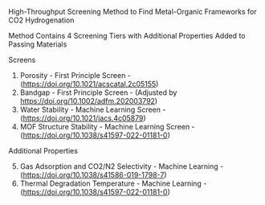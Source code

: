 High-Throughput Screening Method to Find Metal-Organic Frameworks for CO2 Hydrogenation

Method Contains 4 Screening Tiers with Additional Properties Added to Passing Materials

Screens

1. Porosity - First Principle Screen - (https://doi.org/10.1021/acscatal.2c05155)
2. Bandgap - First Principle Screen - (Adjusted by https://doi.org/10.1002/adfm.202003792)
3. Water Stability - Machine Learning Screen - (https://doi.org/10.1021/jacs.4c05879)
4. MOF Structure Stability - Machine Learning Screen - (https://doi.org/10.1038/s41597-022-01181-0)

Additional Properties

5. Gas Adsorption and CO2/N2 Selectivity - Machine Learning - (https://doi.org/10.1038/s41586-019-1798-7)
6. Thermal Degradation Temperature - Machine Learning - (https://doi.org/10.1038/s41597-022-01181-0)

